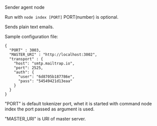 Sender agent node

Run with `node index [PORT]` 
PORT(number) is optional.

Sends plain text emails.

Sample configuration file:

```
{
  "PORT" : 3003,
  "MASTER_URI" : "http://localhost:3002",
  "transport" : {
    "host": "smtp.mailtrap.io",
    "port": 2525,
    "auth": {
      "user": "6d8705b187786e",
      "pass": "54549421d13eaa"
    }
  }
}

```

"PORT" is default tokenizer port, whet it is started with command node index <PORT> the port passed as argument is used.

"MASTER_URI" is URI of master server.
